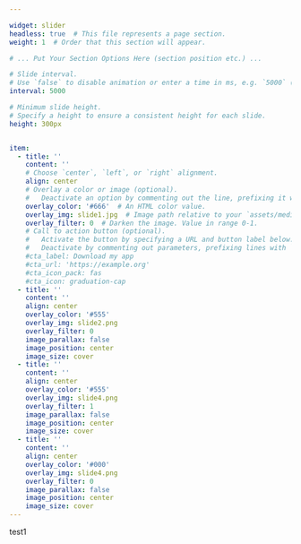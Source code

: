 ```yaml
---

widget: slider
headless: true  # This file represents a page section.
weight: 1  # Order that this section will appear.

# ... Put Your Section Options Here (section position etc.) ...

# Slide interval.
# Use `false` to disable animation or enter a time in ms, e.g. `5000` (5s).
interval: 5000

# Minimum slide height.
# Specify a height to ensure a consistent height for each slide.
height: 300px


item:
  - title: ''
    content: ''
    # Choose `center`, `left`, or `right` alignment.
    align: center
    # Overlay a color or image (optional).
    #   Deactivate an option by commenting out the line, prefixing it with `#`.
    overlay_color: '#666'  # An HTML color value.
    overlay_img: slide1.jpg  # Image path relative to your `assets/media/` folder
    overlay_filter: 0  # Darken the image. Value in range 0-1.
    # Call to action button (optional).
    #   Activate the button by specifying a URL and button label below.
    #   Deactivate by commenting out parameters, prefixing lines with `#`.
    #cta_label: Download my app
    #cta_url: 'https://example.org'
    #cta_icon_pack: fas
    #cta_icon: graduation-cap
  - title: '' 
    content: ''
    align: center
    overlay_color: '#555'
    overlay_img: slide2.png
    overlay_filter: 0
    image_parallax: false
    image_position: center
    image_size: cover
  - title: '' 
    content: ''
    align: center
    overlay_color: '#555'
    overlay_img: slide4.png
    overlay_filter: 1
    image_parallax: false
    image_position: center
    image_size: cover
  - title: '' 
    content: ''
    align: center
    overlay_color: '#000'
    overlay_img: slide4.png
    overlay_filter: 0
    image_parallax: false
    image_position: center
    image_size: cover
---
```

test1
